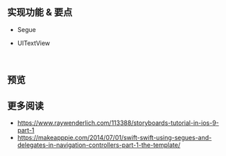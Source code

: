 
## 实现功能 & 要点
- Segue

- UITextView

  ​


## 预览



## 更多阅读

- https://www.raywenderlich.com/113388/storyboards-tutorial-in-ios-9-part-1
- https://makeapppie.com/2014/07/01/swift-swift-using-segues-and-delegates-in-navigation-controllers-part-1-the-template/